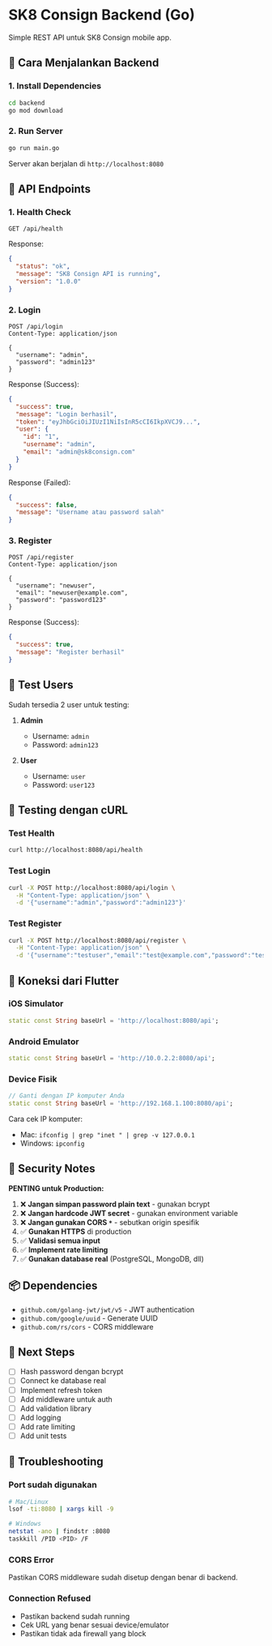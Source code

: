 # SK8 Consign Backend (Go)

Simple REST API untuk SK8 Consign mobile app.

## 🚀 Cara Menjalankan Backend

### 1. Install Dependencies
```bash
cd backend
go mod download
```

### 2. Run Server
```bash
go run main.go
```

Server akan berjalan di `http://localhost:8080`

## 📡 API Endpoints

### 1. Health Check
```
GET /api/health
```

Response:
```json
{
  "status": "ok",
  "message": "SK8 Consign API is running",
  "version": "1.0.0"
}
```

### 2. Login
```
POST /api/login
Content-Type: application/json

{
  "username": "admin",
  "password": "admin123"
}
```

Response (Success):
```json
{
  "success": true,
  "message": "Login berhasil",
  "token": "eyJhbGciOiJIUzI1NiIsInR5cCI6IkpXVCJ9...",
  "user": {
    "id": "1",
    "username": "admin",
    "email": "admin@sk8consign.com"
  }
}
```

Response (Failed):
```json
{
  "success": false,
  "message": "Username atau password salah"
}
```

### 3. Register
```
POST /api/register
Content-Type: application/json

{
  "username": "newuser",
  "email": "newuser@example.com",
  "password": "password123"
}
```

Response (Success):
```json
{
  "success": true,
  "message": "Register berhasil"
}
```

## 👤 Test Users

Sudah tersedia 2 user untuk testing:

1. **Admin**
   - Username: `admin`
   - Password: `admin123`

2. **User**
   - Username: `user`
   - Password: `user123`

## 🧪 Testing dengan cURL

### Test Health
```bash
curl http://localhost:8080/api/health
```

### Test Login
```bash
curl -X POST http://localhost:8080/api/login \
  -H "Content-Type: application/json" \
  -d '{"username":"admin","password":"admin123"}'
```

### Test Register
```bash
curl -X POST http://localhost:8080/api/register \
  -H "Content-Type: application/json" \
  -d '{"username":"testuser","email":"test@example.com","password":"test123"}'
```

## 📱 Koneksi dari Flutter

### iOS Simulator
```dart
static const String baseUrl = 'http://localhost:8080/api';
```

### Android Emulator
```dart
static const String baseUrl = 'http://10.0.2.2:8080/api';
```

### Device Fisik
```dart
// Ganti dengan IP komputer Anda
static const String baseUrl = 'http://192.168.1.100:8080/api';
```

Cara cek IP komputer:
- Mac: `ifconfig | grep "inet " | grep -v 127.0.0.1`
- Windows: `ipconfig`

## 🔐 Security Notes

**PENTING untuk Production:**

1. ❌ **Jangan simpan password plain text** - gunakan bcrypt
2. ❌ **Jangan hardcode JWT secret** - gunakan environment variable
3. ❌ **Jangan gunakan CORS `*`** - sebutkan origin spesifik
4. ✅ **Gunakan HTTPS** di production
5. ✅ **Validasi semua input**
6. ✅ **Implement rate limiting**
7. ✅ **Gunakan database real** (PostgreSQL, MongoDB, dll)

## 📦 Dependencies

- `github.com/golang-jwt/jwt/v5` - JWT authentication
- `github.com/google/uuid` - Generate UUID
- `github.com/rs/cors` - CORS middleware

## 🔄 Next Steps

- [ ] Hash password dengan bcrypt
- [ ] Connect ke database real
- [ ] Implement refresh token
- [ ] Add middleware untuk auth
- [ ] Add validation library
- [ ] Add logging
- [ ] Add rate limiting
- [ ] Add unit tests

## 🐛 Troubleshooting

### Port sudah digunakan
```bash
# Mac/Linux
lsof -ti:8080 | xargs kill -9

# Windows
netstat -ano | findstr :8080
taskkill /PID <PID> /F
```

### CORS Error
Pastikan CORS middleware sudah disetup dengan benar di backend.

### Connection Refused
- Pastikan backend sudah running
- Cek URL yang benar sesuai device/emulator
- Pastikan tidak ada firewall yang block

